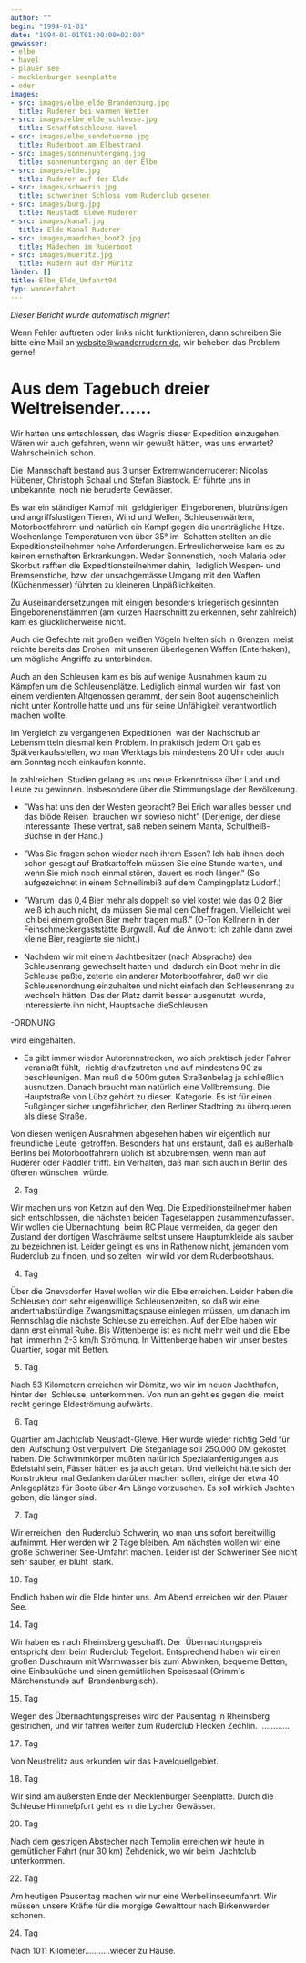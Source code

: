 ```yaml
---
author: ""
begin: "1994-01-01"
date: "1994-01-01T01:00:00+02:00"
gewässer:
- elbe
- havel
- plauer see
- mecklenburger seenplatte
- oder
images:
- src: images/elbe_elde_Brandenburg.jpg
  title: Ruderer bei warmen Wetter
- src: images/elbe_elde_schleuse.jpg
  title: Schaffotschleuse Havel
- src: images/elbe_sendetuerme.jpg
  title: Ruderboot am Elbestrand
- src: images/sonnenuntergang.jpg
  title: sonnenuntergang an der Elbe
- src: images/elde.jpg
  title: Ruderer auf der Elde
- src: images/schwerin.jpg
  title: schweriner Schloss vom Ruderclub gesehen
- src: images/burg.jpg
  title: Neustadt Glewe Ruderer
- src: images/kanal.jpg
  title: Elde Kanal Ruderer
- src: images/maedchen_boot2.jpg
  title: Mädechen im Ruderboot
- src: images/mueritz.jpg
  title: Rudern auf der Müritz
länder: []
title: Elbe_Elde_Umfahrt94
typ: wanderfahrt
---
```



*Dieser Bericht wurde automatisch migriert*

Wenn Fehler auftreten oder links nicht funktionieren, dann schreiben Sie bitte eine Mail an website@wanderrudern.de, wir beheben das Problem gerne!



# Aus dem Tagebuch dreier Weltreisender......


Wir hatten uns entschlossen, das Wagnis dieser Expedition einzugehen. Wären wir auch gefahren, wenn wir gewußt hätten, was uns erwartet? Wahrscheinlich schon.

Die  Mannschaft bestand aus 3 unser Extremwanderruderer: Nicolas Hübener, Christoph Schaal und Stefan Biastock. Er führte uns in unbekannte, noch nie beruderte Gewässer.

Es war ein ständiger Kampf mit  geldgierigen Eingeborenen, blutrünstigen und angriffslustigen Tieren, Wind und Wellen, Schleusenwärtern, Motorbootfahrern und natürlich ein Kampf gegen die unerträgliche Hitze. Wochenlange Temperaturen von über 35° im  Schatten stellten an die Expeditionsteilnehmer hohe Anforderungen. Erfreulicherweise kam es zu keinen ernsthaften Erkrankungen. Weder Sonnenstich, noch Malaria oder Skorbut rafften die Expeditionsteilnehmer dahin,  lediglich Wespen- und Bremsenstiche, bzw. der unsachgemässe Umgang mit den Waffen (Küchenmesser) führten zu kleineren Unpäßlichkeiten.

Zu Auseinandersetzungen mit einigen besonders kriegerisch gesinnten  Eingeborenenstämmen (am kurzen Haarschnitt zu erkennen, sehr zahlreich) kam es glücklicherweise nicht.

Auch die Gefechte mit großen weißen Vögeln hielten sich in Grenzen, meist reichte bereits das Drohen  mit unseren überlegenen Waffen (Enterhaken), um mögliche Angriffe zu unterbinden.

Auch an den Schleusen kam es bis auf wenige Ausnahmen kaum zu Kämpfen um die Schleusenplätze. Lediglich einmal wurden wir  fast von einem verdienten Altgenossen gerammt, der sein Boot augenscheinlich nicht unter Kontrolle hatte und uns für seine Unfähigkeit verantwortlich machen wollte.

Im Vergleich zu vergangenen Expeditionen  war der Nachschub an Lebensmitteln diesmal kein Problem. In praktisch jedem Ort gab es Spätverkaufsstellen, wo man Werktags bis mindestens 20 Uhr oder auch am Sonntag noch einkaufen konnte.

In zahlreichen  Studien gelang es uns neue Erkenntnisse über Land und Leute zu gewinnen. Insbesondere über die Stimmungslage der Bevölkerung.

- ”Was hat uns den der Westen gebracht? Bei Erich war alles besser und das blöde Reisen  brauchen wir sowieso nicht” (Derjenige, der diese interessante These vertrat, saß neben seinem Manta, Schultheiß-Büchse in der Hand.)

- ”Was Sie fragen schon wieder nach ihrem Essen? Ich hab ihnen doch  schon gesagt auf Bratkartoffeln müssen Sie eine Stunde warten, und wenn Sie mich noch einmal stören, dauert es noch länger.” (So aufgezeichnet in einem Schnellimbiß auf dem Campingplatz Ludorf.)

- ”Warum  das 0,4 Bier mehr als doppelt so viel kostet wie das 0,2 Bier weiß ich auch nicht, da müssen Sie mal den Chef fragen. Vielleicht weil ich bei einem großen Bier mehr tragen muß.” (O-Ton Kellnerin in der  Feinschmeckergaststätte Burgwall. Auf die Anwort: Ich zahle dann zwei kleine Bier, reagierte sie nicht.)

- Nachdem wir mit einem Jachtbesitzer (nach Absprache) den Schleusenrang gewechselt hatten und  dadurch ein Boot mehr in die Schleuse paßte, zeterte ein anderer Motorbootfahrer, daß wir die Schleusenordnung einzuhalten und nicht einfach den Schleusenrang zu wechseln hätten. Das der Platz damit besser ausgenutzt  wurde, interessierte ihn nicht, Hauptsache dieSchleusen

-ORDNUNG

wird eingehalten.

- Es gibt immer wieder Autorennstrecken, wo sich praktisch jeder Fahrer veranlaßt fühlt,  richtig draufzutreten und auf mindestens 90 zu beschleunigen. Man muß die 500m guten Straßenbelag ja schließlich ausnutzen. Danach braucht man natürlich eine Vollbremsung. Die Hauptstraße von Lübz gehört zu dieser  Kategorie. Es ist für einen Fußgänger sicher ungefährlicher, den Berliner Stadtring zu überqueren als diese Straße.

Von diesen wenigen Ausnahmen abgesehen haben wir eigentlich nur freundliche Leute  getroffen. Besonders hat uns erstaunt, daß es außerhalb Berlins bei Motorbootfahrern üblich ist abzubremsen, wenn man auf Ruderer oder Paddler trifft. Ein Verhalten, daß man sich auch in Berlin des öfteren wünschen  würde.

2. Tag

Wir machen uns von Ketzin auf den Weg. Die Expeditionsteilnehmer haben sich entschlossen, die nächsten beiden Tagesetappen zusammenzufassen. Wir wollen die Übernachtung  beim RC Plaue vermeiden, da gegen den Zustand der dortigen Waschräume selbst unsere Hauptumkleide als sauber zu bezeichnen ist. Leider gelingt es uns in Rathenow nicht, jemanden vom Ruderclub zu finden, und so zelten  wir wild vor dem Ruderbootshaus.

4. Tag

Über die Gnevsdorfer Havel wollen wir die Elbe erreichen. Leider haben die Schleusen dort sehr eigenwillige Schleusenzeiten, so daß wir eine  anderthalbstündige Zwangsmittagspause einlegen müssen, um danach im Rennschlag die nächste Schleuse zu erreichen. Auf der Elbe haben wir dann erst einmal Ruhe. Bis Wittenberge ist es nicht mehr weit und die Elbe hat  immerhin 2-3 km/h Strömung. In Wittenberge haben wir unser bestes Quartier, sogar mit Betten.

5. Tag

Nach 53 Kilometern erreichen wir Dömitz, wo wir im neuen Jachthafen, hinter der  Schleuse, unterkommen. Von nun an geht es gegen die, meist recht geringe Eldeströmung aufwärts.

6. Tag

Quartier am Jachtclub Neustadt-Glewe. Hier wurde wieder richtig Geld für den  Aufschung Ost verpulvert. Die Steganlage soll 250.000 DM gekostet haben. Die Schwimmkörper mußten natürlich Spezialanfertigungen aus Edelstahl sein, Fässer hätten es ja auch getan. Und vielleicht hätte sich der  Konstrukteur mal Gedanken darüber machen sollen, einige der etwa 40 Anlegeplätze für Boote über 4m Länge vorzusehen. Es soll wirklich Jachten geben, die länger sind.

7. Tag

Wir erreichen  den Ruderclub Schwerin, wo man uns sofort bereitwillig aufnimmt. Hier werden wir 2 Tage bleiben. Am nächsten wollen wir eine große Schweriner See-Umfahrt machen. Leider ist der Schweriner See nicht sehr sauber, er blüht  stark.

10. Tag

Endlich haben wir die Elde hinter uns. Am Abend erreichen wir den Plauer See.

14. Tag

Wir haben es nach Rheinsberg geschafft. Der  Übernachtungspreis entspricht dem beim Ruderclub Tegelort. Entsprechend haben wir einen großen Duschraum mit Warmwasser bis zum Abwinken, bequeme Betten, eine Einbauküche und einen gemütlichen Speisesaal (Grimm´s  Märchenstunde auf  Brandenburgisch).

15. Tag

Wegen des Übernachtungspreises wird der Pausentag in Rheinsberg gestrichen, und wir fahren weiter zum Ruderclub Flecken Zechlin.  ............

17. Tag

Von Neustrelitz aus erkunden wir das Havelquellgebiet.

18. Tag

Wir sind am äußersten Ende der Mecklenburger Seenplatte. Durch die  Schleuse Himmelpfort geht es in die Lycher Gewässer.

20. Tag

Nach dem gestrigen Abstecher nach Templin erreichen wir heute in gemütlicher Fahrt (nur 30 km) Zehdenick, wo wir beim  Jachtclub unterkommen.

22. Tag

Am heutigen Pausentag machen wir nur eine Werbellinseeumfahrt. Wir müssen unsere Kräfte für die morgige Gewalttour nach Birkenwerder schonen.

24. Tag

Nach 1011 Kilometer...........wieder zu Hause.